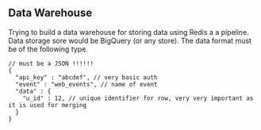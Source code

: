 ## Data Warehouse
Trying to build a data warehouse for storing data using Redis a a pipeline. Data storage sore would be BigQuery (or any store). The data format must be of the following type.

```
// must be a JSON !!!!!!
{
  "api_key" : "abcdef", // very basic auth
  "event" : "web_events", // name of event
  "data" : {
    "u_id" : 12, // unique identifier for row, very very important as it is used for merging
  }
}
```

